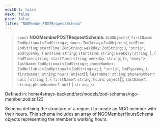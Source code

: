 ```yaml
---
editUrl: false
next: false
prev: false
title: "NGOMemberPOSTRequestSchema"
---
```


> `const` **NGOMemberPOSTRequestSchema**: `ZodObject`\<\{ `firstName`: `ZodOptional`\<`ZodString`\>; `hours`: `ZodArray`\<`ZodObject`\<\{ `endTime`: `ZodString`; `startTime`: `ZodString`; `weekday`: `ZodString`; \}, `"strip"`, `ZodTypeAny`, \{ `endTime`: `string`; `startTime`: `string`; `weekday`: `string`; \}, \{ `endTime`: `string`; `startTime`: `string`; `weekday`: `string`; \}\>, `"many"`\>; `lastName`: `ZodOptional`\<`ZodString`\>; `phoneNumber`: `ZodNullable`\<`ZodOptional`\<`ZodString`\>\>; \}, `"strip"`, `ZodTypeAny`, \{ `firstName?`: `string`; `hours`: `object`[]; `lastName?`: `string`; `phoneNumber?`: `null` \| `string`; \}, \{ `firstName?`: `string`; `hours`: `object`[]; `lastName?`: `string`; `phoneNumber?`: `null` \| `string`; \}\>

Defined in: home4strays-backend/src/models/zod-schemas/ngo-member.zod.ts:123

Schema defining the structure of a request to create an NGO member with their hours.
This schema includes an array of NGOMemberHoursSchema objects representing the member's working hours.

